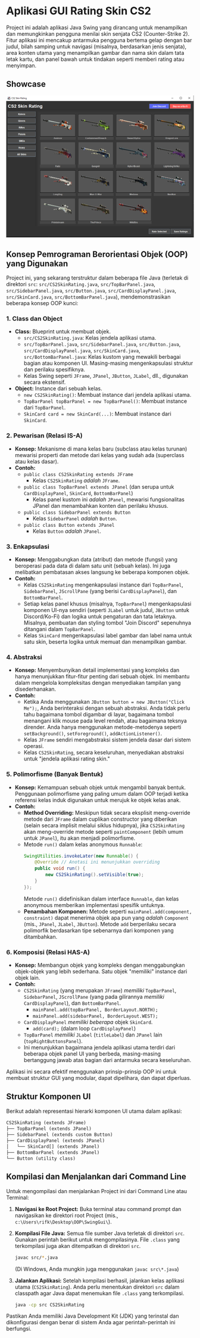 # Aplikasi GUI Rating Skin CS2

Project ini adalah aplikasi Java Swing yang dirancang untuk menampilkan dan memungkinkan pengguna menilai skin senjata CS2 (Counter-Strike 2). Fitur aplikasi ini mencakup antarmuka pengguna bertema gelap dengan bar judul, bilah samping untuk navigasi (misalnya, berdasarkan jenis senjata), area konten utama yang menampilkan gambar dan nama skin dalam tata letak kartu, dan panel bawah untuk tindakan seperti memberi rating atau menyimpan.

## Showcase

![Screenshot Aplikasi](img/showcase/Screenshot.png)

## Konsep Pemrograman Berorientasi Objek (OOP) yang Digunakan

Project ini, yang sekarang terstruktur dalam beberapa file Java (terletak di direktori `src`: `src/CS2SkinRating.java`, `src/TopBarPanel.java`, `src/SidebarPanel.java`, `src/Button.java`, `src/CardDisplayPanel.java`, `src/SkinCard.java`, `src/BottomBarPanel.java`), mendemonstrasikan beberapa konsep OOP kunci:

### 1. Class dan Object

*   **Class:** Blueprint untuk membuat objek.
    *   `src/CS2SkinRating.java`: Kelas jendela aplikasi utama.
    *   `src/TopBarPanel.java`, `src/SidebarPanel.java`, `src/Button.java`, `src/CardDisplayPanel.java`, `src/SkinCard.java`, `src/BottomBarPanel.java`: Kelas kustom yang mewakili berbagai bagian atau komponen UI. Masing-masing mengenkapsulasi struktur dan perilaku spesifiknya.
    *   Kelas Swing seperti `JFrame`, `JPanel`, `JButton`, `JLabel`, dll., digunakan secara ekstensif.
*   **Object:** Instance dari sebuah kelas.
    *   `new CS2SkinRating()`: Membuat instance dari jendela aplikasi utama.
    *   `TopBarPanel topBarPanel = new TopBarPanel()`: Membuat instance dari `TopBarPanel`.
    *   `SkinCard card = new SkinCard(...)`: Membuat instance dari `SkinCard`.

### 2. Pewarisan (Relasi IS-A)

*   **Konsep:** Mekanisme di mana kelas baru (subclass atau kelas turunan) mewarisi properti dan metode dari kelas yang sudah ada (superclass atau kelas dasar).
*   **Contoh:**
    *   `public class CS2SkinRating extends JFrame`
        *   Kelas `CS2SkinRating` *adalah* `JFrame`.
    *   `public class TopBarPanel extends JPanel` (dan serupa untuk `CardDisplayPanel`, `SkinCard`, `BottomBarPanel`)
        *   Kelas panel kustom ini *adalah* `JPanel`, mewarisi fungsionalitas JPanel dan menambahkan konten dan perilaku khusus.
    *   `public class SidebarPanel extends Button`
        *   Kelas `SidebarPanel` *adalah* `Button`.
    *   `public class Button extends JPanel`
        *   Kelas `Button` *adalah* `JPanel`.

### 3. Enkapsulasi

*   **Konsep:** Menggabungkan data (atribut) dan metode (fungsi) yang beroperasi pada data di dalam satu unit (sebuah kelas). Ini juga melibatkan pembatasan akses langsung ke beberapa komponen objek.
*   **Contoh:**
    *   Kelas `CS2SkinRating` mengenkapsulasi instance dari `TopBarPanel`, `SidebarPanel`, `JScrollPane` (yang berisi `CardDisplayPanel`), dan `BottomBarPanel`.
    *   Setiap kelas panel khusus (misalnya, `TopBarPanel`) mengenkapsulasi komponen UI-nya sendiri (seperti `JLabel` untuk judul, `JButton` untuk Discord/Ko-Fi) dan logika untuk pengaturan dan tata letaknya. Misalnya, pembuatan dan styling tombol "Join Discord" sepenuhnya ditangani dalam `TopBarPanel`.
    *   Kelas `SkinCard` mengenkapsulasi label gambar dan label nama untuk satu skin, beserta logika untuk memuat dan menampilkan gambar.

### 4. Abstraksi

*   **Konsep:** Menyembunyikan detail implementasi yang kompleks dan hanya menunjukkan fitur-fitur penting dari sebuah objek. Ini membantu dalam mengelola kompleksitas dengan menyediakan tampilan yang disederhanakan.
*   **Contoh:**
    *   Ketika Anda menggunakan `JButton button = new JButton("Click Me");`, Anda berinteraksi dengan sebuah abstraksi. Anda tidak perlu tahu bagaimana tombol digambar di layar, bagaimana tombol menangani klik mouse pada level rendah, atau bagaimana teksnya dirender. Anda hanya menggunakan metode-metodenya seperti `setBackground()`, `setForeground()`, `addActionListener()`.
    *   Kelas `JFrame` sendiri mengabstraksi sistem jendela dasar dari sistem operasi.
    *   Kelas `CS2SkinRating`, secara keseluruhan, menyediakan abstraksi untuk "jendela aplikasi rating skin."

### 5. Polimorfisme (Banyak Bentuk)

*   **Konsep:** Kemampuan sebuah objek untuk mengambil banyak bentuk. Penggunaan polimorfisme yang paling umum dalam OOP terjadi ketika referensi kelas induk digunakan untuk merujuk ke objek kelas anak.
*   **Contoh:**
    *   **Method Overriding:** Meskipun tidak secara eksplisit meng-override metode dari `JFrame` dalam cuplikan constructor yang diberikan (selain secara implisit melalui siklus hidupnya), jika `CS2SkinRating` akan meng-override metode seperti `paintComponent` (lebih umum untuk `JPanel`), itu akan menjadi polimorfisme.
    *   Metode `run()` dalam kelas anonymous `Runnable`:
        ```java
        SwingUtilities.invokeLater(new Runnable() {
            @Override // Anotasi ini menunjukkan overriding
            public void run() {
                new CS2SkinRating().setVisible(true);
            }
        });
        ```
        Metode `run()` didefinisikan dalam interface `Runnable`, dan kelas anonymous memberikan implementasi spesifik untuknya.
    *   **Penambahan Komponen:** Metode seperti `mainPanel.add(component, constraint)` dapat menerima objek apa pun yang *adalah* `Component` (mis., `JPanel`, `JLabel`, `JButton`). Metode `add` berperilaku secara polimorfik berdasarkan tipe sebenarnya dari komponen yang ditambahkan.

### 6. Komposisi (Relasi HAS-A)

*   **Konsep:** Membangun objek yang kompleks dengan menggabungkan objek-objek yang lebih sederhana. Satu objek "memiliki" instance dari objek lain.
*   **Contoh:**
    *   `CS2SkinRating` (yang merupakan `JFrame`) *memiliki* `TopBarPanel`, `SidebarPanel`, `JScrollPane` (yang pada gilirannya *memiliki* `CardDisplayPanel`), dan `BottomBarPanel`.
        *   `mainPanel.add(topBarPanel, BorderLayout.NORTH);`
        *   `mainPanel.add(sidebarPanel, BorderLayout.WEST);`
    *   `CardDisplayPanel` *memiliki beberapa* objek `SkinCard`.
        *   `add(card);` (dalam loop `CardDisplayPanel`)
    *   `TopBarPanel` *memiliki* `JLabel` (`titleLabel`) dan `JPanel` lain (`topRightButtonsPanel`).
    *   Ini menunjukkan bagaimana jendela aplikasi utama terdiri dari beberapa objek panel UI yang berbeda, masing-masing bertanggung jawab atas bagian dari antarmuka secara keseluruhan.

Aplikasi ini secara efektif menggunakan prinsip-prinsip OOP ini untuk membuat struktur GUI yang modular, dapat dipelihara, dan dapat diperluas.

## Struktur Komponen UI

Berikut adalah representasi hierarki komponen UI utama dalam aplikasi:

```
CS2SkinRating (extends JFrame)
├── TopBarPanel (extends JPanel)
├── SidebarPanel (extends custom Button)
├── CardDisplayPanel (extends JPanel)
│   └── SkinCard[] (extends JPanel)
├── BottomBarPanel (extends JPanel)
└── Button (utility class)
```

## Kompilasi dan Menjalankan dari Command Line

Untuk mengompilasi dan menjalankan Project ini dari Command Line atau Terminal:

1.  **Navigasi ke Root Project:**
    Buka terminal atau command prompt dan navigasikan ke direktori root Project (mis., `c:\Users\rifk\Desktop\OOP\SwingGui\`).

2.  **Kompilasi File Java:**
    Semua file sumber Java terletak di direktori `src`. Gunakan perintah berikut untuk mengompilasinya. File `.class` yang terkompilasi juga akan ditempatkan di direktori `src`.
    ```bash
    javac src/*.java
    ```
    (Di Windows, Anda mungkin juga menggunakan `javac src\*.java`)

3.  **Jalankan Aplikasi:**
    Setelah kompilasi berhasil, jalankan kelas aplikasi utama (`CS2SkinRating`). Anda perlu menentukan direktori `src` dalam classpath agar Java dapat menemukan file `.class` yang terkompilasi.
    ```bash
    java -cp src CS2SkinRating
    ```

Pastikan Anda memiliki Java Development Kit (JDK) yang terinstal dan dikonfigurasi dengan benar di sistem Anda agar perintah-perintah ini berfungsi.

